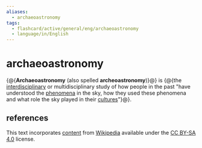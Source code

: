 ```yaml
---
aliases:
  - archaeoastronomy
tags:
  - flashcard/active/general/eng/archaeoastronomy
  - language/in/English
---
```


# archaeoastronomy

{@{__Archaeoastronomy__ (also spelled __archeoastronomy__)}@} is {@{the [interdisciplinary](interdisciplinarity.md) or multidisciplinary study of how people in the past "have understood the [phenomena](phenomenon.md) in the sky, how they used these phenomena and what role the sky played in their [cultures](culture.md)"}@}. <!--SR:!2026-01-10,405,310!2025-01-27,152,310-->

## references

This text incorporates [content](https://en.wikipedia.org/wiki/archaeoastronomy) from [Wikipedia](Wikipedia.md) available under the [CC BY-SA 4.0](https://creativecommons.org/licenses/by-sa/4.0/) license.
